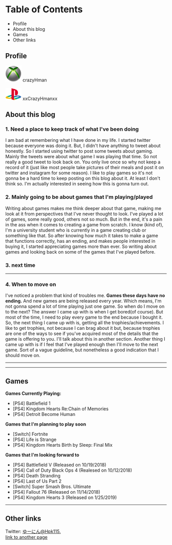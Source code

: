 # Table of Contents
- Profile
- About this blog
- Games 
- Other links

## Profile
[<img src="xbox_PNG.png" width="50">](https://www.xbox.com/ja-JP/)
crazyHman
<br>
<br>
[<img src="playstationLOGO.png" width="50">](https://www.playstation.com/en-us/)
xxCrazyHmanxx

## About this blog  

### 1. Need a place to keep track of what I've been doing  

I am bad at remembering what I have done in my life. I started twitter because everyone was doing it. But, I didn't have anything to tweet about honestly. So I started using twitter to post some tweets about gaming. Mainly the tweets were about what game I was playing that time. So not really a good tweet to look back on. You only live once so why not keep a record of it (just like most people take pictures of their meals and post it on twitter and instagram for some reason). I like to play games so it's not gonna be a hard time to keep posting on this blog about it. At least I don't think so. I'm actually interested in seeing how this is gonna turn out. 

### 2. Mainly going to be about games that I'm playing/played   

Writing about games makes me think deeper about that game, making me look at it from perspectives that I've never thought to look. I've played a lot of games, some really good, others not so much. But in the end, it's a pain in the ass when it comes to creating a game from scratch. I know (kind of), I'm a university student who is currently in a game creating club or something like that. So after knowing how much it takes to make a game that functions correctly, has an ending, and makes people interested in buying it, I started appreciating games more than ever. So writing about games and looking back  on some of the games that I've played before.

### 3. next time  

---

### 4. When to move on

I've noticed a problem that kind of troubles me. **Games these days have no ending.** And new games are being released every year. Which means, I'm not gonna spend a lot of time playing just one game. So when do I move on to the next? The answer I came up with is when I get bored(of course). But most of the time, I need to play every game to the end because I bought it. So, the next thing I came up with is, getting all the trophies/achievements. I like to get trophies, not because I can brag about it but, because trophies are one of the ways to see if you've acquired most of the details that the game is offering to you. I'll talk about this in another section. Another thing I came up with is if I feel that I've played enough then I'll move to the next game. Sort of a vague guideline, but nonetheless a good indication that I should move on. 

---  
---
## Games 

**Games Currently Playing:**  
- [PS4] Battlefield 1  
- [PS4] Kingdom Hearts Re:Chain of Memories  
- [PS4] Detroit Become Human

**Games that I'm planning to play soon**  
- [Switch] Fortnite  
- [PS4] Life is Strange
- [PS4] Kingdom Hearts Birth by Sleep: Final Mix

**Games that I'm looking forward to**
- [PS4] Battlefield V                (Released on 10/19/2018)
- [PS4] Call of Duty Black Ops 4     (Realesed on 10/12/2018)
- [PS4] Death Stranding              
- [PS4] Last of Us Part 2
- [Switch] Super Smash Bros. Ultimate  
- [PS4] Fallout 76                   (Released on 11/14/2018)
- [PS4] Kingdom Hearts 3             (Released on 1/25/2019)

---

## Other links
Twitter: [ゆーにん@Hpk115.](https://twitter.com/hpk115)  
[link to another page](another-page.md)

